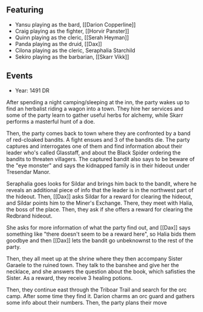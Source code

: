 ## Featuring
 - Yansu playing as the bard, [[Darion Copperline]]
 - Craig playing as the fighter, [[Horvir Panster]]
 - Quinn playing as the cleric, [[Serah Heyman]]
 - Panda playing as the druid, [[Dax]]
 - Cilona playing as the cleric, Seraphalia Starchild
 - Sekiro playing as the barbarian, [[Skarr Vikk]]

 ## Events

 - Year: 1491 DR

After spending a night camping/sleeping at the inn, the party wakes up to find an herbalist riding a wagon into a town. They hire her services and some of the party learn to gather useful herbs for alchemy, while Skarr performs a masterful hunt of a doe.

Then, the party comes back to town where they are confronted by a band of red-cloaked bandits. A fight ensues and 3 of the bandits die. The party captures and interrogates one of them and find information about their leader who's called Glasstaff, and about the Black Spider ordering the bandits to threaten villagers. The captured bandit also says to be beware of the "eye monster" and says the kidnapped family is in their hideout under Tresendar Manor.

Seraphalia goes looks for Sildar and brings him back to the bandit, where he reveals an additional piece of info that the leader is in the northwest part of the hideout. Then, [[Dax]] asks Sildar for a reward for clearing the hideout, and Sildar points him to the Miner's Exchange. There, they meet with Halia, the boss of the place. Then, they ask if she offers a reward for clearing the Redbrand hideout. 

She asks for more information of what the party find out, and [[Dax]] says something like "there doesn't seem to be a reward here", so Halia bids them goodbye and then [[Dax]] lets the bandit go unbeknownst to the rest of the party. 

Then, they all meet up at the shrine where they then accompany Sister Garaele to the ruined town. They talk to the banshee and give her the necklace, and she answers the question about the book, which safisties the Sister. As a reward, they receive 3 healing potions.

Then, they continue east through the Triboar Trail and search for the orc camp. After some time they find it. Darion charms an orc guard and gathers some info about their numbers. Then, the party plans their move



